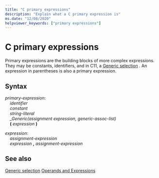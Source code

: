 ```yaml
---
title: "C primary expressions"
description: "Explain what a C primary expression is"
ms.date: "12/08/2020"
helpviewer_keywords: ["primary expressions"]
---
```

# C primary expressions

Primary expressions are the building blocks of more complex expressions. They may be constants, identifiers, and in C11, a [Generic selection](generic_selection.md) . An expression in parentheses is also a primary expression.

## Syntax

*primary-expression*:\
&nbsp;&nbsp;&nbsp;&nbsp;*identifier*\
&nbsp;&nbsp;&nbsp;&nbsp;*constant*\
&nbsp;&nbsp;&nbsp;&nbsp;*string-literal*\
&nbsp;&nbsp;&nbsp;&nbsp;*_Generic(assignment expression, generic-assoc-list)*\
&nbsp;&nbsp;&nbsp;&nbsp;**(** *expression* **)**

*expression*:\
&nbsp;&nbsp;&nbsp;&nbsp;*assignment-expression*\
&nbsp;&nbsp;&nbsp;&nbsp;*expression* **,** *assignment-expression*

## See also

[Generic selection](generic_selection.md)
[Operands and Expressions](../c-language/operands-and-expressions.md)
